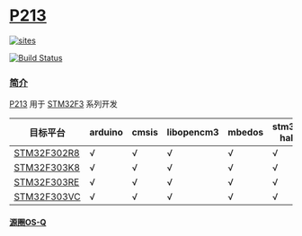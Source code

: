 ﻿# [P213](https://github.com/OS-Q/P213)

[![sites](http://182.61.61.133/link/resources/OSQ.png)](http://www.OS-Q.com)

[![Build Status](https://github.com/OS-Q/P213/workflows/CI/badge.svg)](https://github.com/OS-Q/P213/actions/workflows/CI.yml)

### [简介](https://github.com/OS-Q/P213/wiki)

[P213](https://github.com/OS-Q/P213) 用于 [STM32F3](https://www.st.com/zh/microcontrollers-microprocessors/stm32f3-series.html) 系列开发

| 目标平台 | arduino | cmsis | libopencm3 | mbedos | stm32 hal | zephyr |
| ------- | ------- | ------ | --------- | --------- | ---------- | ---------- |
| [STM32F302R8](https://github.com/SoCXin/STM32F302R8) | √  | √  |  √ | √   |   √ |  √  |
| [STM32F303K8](https://github.com/SoCXin/STM32F303K8) | √  | √  |  √ | √   |   √ |  √  |
| [STM32F303RE](https://github.com/SoCXin/STM32F303RE) | √  | √  |  √ | √   |   √ |  √  |
| [STM32F303VC](https://github.com/SoCXin/STM32F303VC) | √  | √  |  √ | √   |   √ |  √  |

#### [源圈OS-Q](http://www.OS-Q.com)
